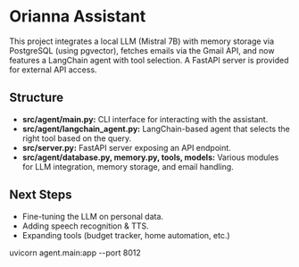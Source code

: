 # Orianna Assistant

This project integrates a local LLM (Mistral 7B) with memory storage via PostgreSQL (using pgvector), fetches emails via the Gmail API, and now features a LangChain agent with tool selection. A FastAPI server is provided for external API access.

## Structure

- **src/agent/main.py:** CLI interface for interacting with the assistant.
- **src/agent/langchain_agent.py:** LangChain-based agent that selects the right tool based on the query.
- **src/server.py:** FastAPI server exposing an API endpoint.
- **src/agent/database.py, memory.py, tools, models:** Various modules for LLM integration, memory storage, and email handling.

## Next Steps

- Fine-tuning the LLM on personal data.
- Adding speech recognition & TTS.
- Expanding tools (budget tracker, home automation, etc.)


uvicorn agent.main:app --port 8012
